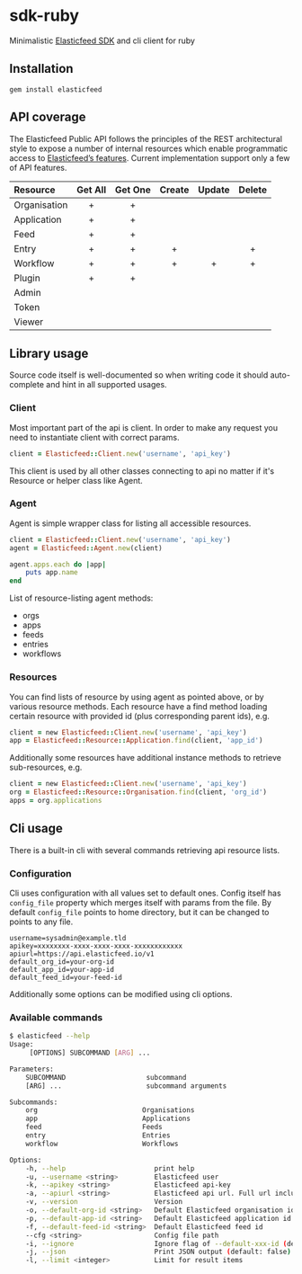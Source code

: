 sdk-ruby
========
Minimalistic [Elasticfeed SDK](http://elasticfeed.io) and cli client for ruby

Installation
------------
```
gem install elasticfeed
```

API coverage
------------
The Elasticfeed Public API follows the principles of the REST architectural style to expose a number of internal resources which enable programmatic access to [Elasticfeed’s features](http://elasticfeed.io/help/reference/api/). Current implementation support only a few of API features.

|Resource     |Get All |Get One |Create |Update |Delete |
|:------------|:------:|:------:|:-----:|:-----:|:-----:|
|Organisation | +      | +      |       |       |       |
|Application  | +      | +      |       |       |       |
|Feed         | +      | +      |       |       |       |
|Entry        | +      | +      | +     |       | +     |
|Workflow     | +      | +      | +     | +     | +     |
|Plugin       | +      | +      |       |       |       |
|Admin        |        |        |       |       |       |
|Token        |        |        |       |       |       |
|Viewer       |        |        |       |       |       |

Library usage
-------------

Source code itself is well-documented so when writing code it should auto-complete and hint in all supported usages.


### Client
Most important part of the api is client. In order to make any request you need to instantiate client with correct params.

```ruby
client = Elasticfeed::Client.new('username', 'api_key')
```

This client is used by all other classes connecting to api no matter if it's Resource or helper class like Agent.


### Agent
Agent is simple wrapper class for listing all accessible resources.

```ruby
client = Elasticfeed::Client.new('username', 'api_key')
agent = Elasticfeed::Agent.new(client)

agent.apps.each do |app|
    puts app.name
end
```

List of resource-listing agent methods:
- orgs
- apps
- feeds
- entries
- workflows

### Resources

You can find lists of resource by using agent as pointed above, or by various resource methods.
Each resource have a find method loading certain resource with provided id (plus corresponding parent ids), e.g.
```ruby
client = new Elasticfeed::Client.new('username', 'api_key')
app = Elasticfeed::Resource::Application.find(client, 'app_id')
```

Additionally some resources have additional instance methods to retrieve sub-resources, e.g.
```ruby
client = new Elasticfeed::Client.new('username', 'api_key')
org = Elasticfeed::Resource::Organisation.find(client, 'org_id')
apps = org.applications
```

Cli usage
---------

There is a built-in cli with several commands retrieving api resource lists.

### Configuration

Cli uses configuration with all values set to default ones.
Config itself has `config_file` property which merges itself with params from the file.
By default `config_file` points to home directory, but it can be changed to points to any file.

```
username=sysadmin@example.tld
apikey=xxxxxxxx-xxxx-xxxx-xxxx-xxxxxxxxxxxx
apiurl=https://api.elasticfeed.io/v1
default_org_id=your-org-id
default_app_id=your-app-id
default_feed_id=your-feed-id
```

Additionally some options can be modified using cli options.

### Available commands


```bash
$ elasticfeed --help
Usage:
     [OPTIONS] SUBCOMMAND [ARG] ...

Parameters:
    SUBCOMMAND                    subcommand
    [ARG] ...                     subcommand arguments

Subcommands:
    org                          Organisations
    app                          Applications
    feed                         Feeds
    entry                        Entries
    workflow                     Workflows

Options:
    -h, --help                      print help
    -u, --username <string>         Elasticfeed user
    -k, --apikey <string>           Elasticfeed api-key
    -a, --apiurl <string>           Elasticfeed api url. Full url including version: https://api.elasticfeed.io/api/public/v1.0
    -v, --version                   Version
    -o, --default-org-id <string>   Default Elasticfeed organisation id
    -p, --default-app-id <string>   Default Elasticfeed application id
    -f, --default-feed-id <string>  Default Elasticfeed feed id
    --cfg <string>                  Config file path
    -i, --ignore                    Ignore flag of --default-xxx-id (default: false)
    -j, --json                      Print JSON output (default: false)
    -l, --limit <integer>           Limit for result items
```
